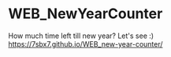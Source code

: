 # WEB_NewYearCounter
How much time left till new year? Let's see :)
https://7sbx7.github.io/WEB_new-year-counter/
